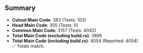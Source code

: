 ## Summary

- **Cutout Main Code**: 383 (Tests: 103)  
- **Head Main Code**: 355 (Tests: 0)  
- **Common Main Code**: 3157 (Tests: 4042)  
- **Total Main Code (excluding build.rs)**: 3895  
- **Total Main Code (including build.rs)**: 4054 (Reported: 4054)  
✅ Totals match.
